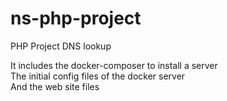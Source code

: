 # ns-php-project
PHP Project DNS lookup

It includes the docker-composer to install a server <br/>
The initial config files of the docker server<br/>
And the web site files<br/>